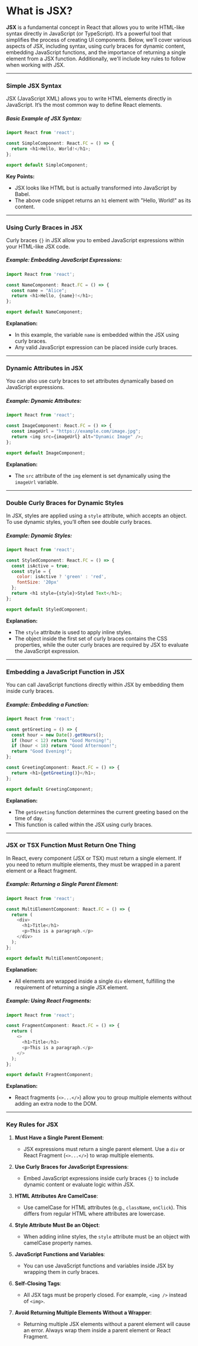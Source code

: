 # What is JSX?

**JSX** is a fundamental concept in React that allows you to write HTML-like syntax directly in JavaScript (or TypeScript). It’s a powerful tool that simplifies the process of creating UI components. Below, we'll cover various aspects of JSX, including syntax, using curly braces for dynamic content, embedding JavaScript functions, and the importance of returning a single element from a JSX function. Additionally, we'll include key rules to follow when working with JSX.

---

### **Simple JSX Syntax**

JSX (JavaScript XML) allows you to write HTML elements directly in JavaScript. It’s the most common way to define React elements.

##### **Basic Example of JSX Syntax:**

```javascript
import React from 'react';

const SimpleComponent: React.FC = () => {
  return <h1>Hello, World!</h1>;
};

export default SimpleComponent;
```

**Key Points:**
- JSX looks like HTML but is actually transformed into JavaScript by Babel.
- The above code snippet returns an `h1` element with "Hello, World!" as its content.

---

### **Using Curly Braces in JSX**

Curly braces `{}` in JSX allow you to embed JavaScript expressions within your HTML-like JSX code.

##### **Example: Embedding JavaScript Expressions:**

```javascript
import React from 'react';

const NameComponent: React.FC = () => {
  const name = "Alice";
  return <h1>Hello, {name}!</h1>;
};

export default NameComponent;
```

**Explanation:**
- In this example, the variable `name` is embedded within the JSX using curly braces.
- Any valid JavaScript expression can be placed inside curly braces.

---

### **Dynamic Attributes in JSX**

You can also use curly braces to set attributes dynamically based on JavaScript expressions.

##### **Example: Dynamic Attributes:**

```javascript
import React from 'react';

const ImageComponent: React.FC = () => {
  const imageUrl = "https://example.com/image.jpg";
  return <img src={imageUrl} alt="Dynamic Image" />;
};

export default ImageComponent;
```

**Explanation:**
- The `src` attribute of the `img` element is set dynamically using the `imageUrl` variable.

---

### **Double Curly Braces for Dynamic Styles**

In JSX, styles are applied using a `style` attribute, which accepts an object. To use dynamic styles, you’ll often see double curly braces.

##### **Example: Dynamic Styles:**

```javascript
import React from 'react';

const StyledComponent: React.FC = () => {
  const isActive = true;
  const style = {
    color: isActive ? 'green' : 'red',
    fontSize: '20px'
  };
  return <h1 style={style}>Styled Text</h1>;
};

export default StyledComponent;
```

**Explanation:**
- The `style` attribute is used to apply inline styles.
- The object inside the first set of curly braces contains the CSS properties, while the outer curly braces are required by JSX to evaluate the JavaScript expression.

---

### **Embedding a JavaScript Function in JSX**

You can call JavaScript functions directly within JSX by embedding them inside curly braces.

##### **Example: Embedding a Function:**

```javascript
import React from 'react';

const getGreeting = () => {
  const hour = new Date().getHours();
  if (hour < 12) return "Good Morning!";
  if (hour < 18) return "Good Afternoon!";
  return "Good Evening!";
};

const GreetingComponent: React.FC = () => {
  return <h1>{getGreeting()}</h1>;
};

export default GreetingComponent;
```

**Explanation:**
- The `getGreeting` function determines the current greeting based on the time of day.
- This function is called within the JSX using curly braces.

---

### **JSX or TSX Function Must Return One Thing**

In React, every component (JSX or TSX) must return a single element. If you need to return multiple elements, they must be wrapped in a parent element or a React fragment.

##### **Example: Returning a Single Parent Element:**

```javascript
import React from 'react';

const MultiElementComponent: React.FC = () => {
  return (
    <div>
      <h1>Title</h1>
      <p>This is a paragraph.</p>
    </div>
  );
};

export default MultiElementComponent;
```

**Explanation:**
- All elements are wrapped inside a single `div` element, fulfilling the requirement of returning a single JSX element.

##### **Example: Using React Fragments:**

```javascript
import React from 'react';

const FragmentComponent: React.FC = () => {
  return (
    <>
      <h1>Title</h1>
      <p>This is a paragraph.</p>
    </>
  );
};

export default FragmentComponent;
```

**Explanation:**
- React fragments (`<>...</>`) allow you to group multiple elements without adding an extra node to the DOM.

---

### **Key Rules for JSX**

1. **Must Have a Single Parent Element**:
    - JSX expressions must return a single parent element. Use a `div` or React Fragment (`<>...</>`) to wrap multiple elements.

2. **Use Curly Braces for JavaScript Expressions**:
    - Embed JavaScript expressions inside curly braces `{}` to include dynamic content or evaluate logic within JSX.

3. **HTML Attributes Are CamelCase**:
    - Use camelCase for HTML attributes (e.g., `className`, `onClick`). This differs from regular HTML where attributes are lowercase.

4. **Style Attribute Must Be an Object**:
    - When adding inline styles, the `style` attribute must be an object with camelCase property names.

5. **JavaScript Functions and Variables**:
    - You can use JavaScript functions and variables inside JSX by wrapping them in curly braces.

6. **Self-Closing Tags**:
    - All JSX tags must be properly closed. For example, `<img />` instead of `<img>`.

7. **Avoid Returning Multiple Elements Without a Wrapper**:
    - Returning multiple JSX elements without a parent element will cause an error. Always wrap them inside a parent element or React Fragment.
